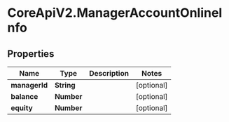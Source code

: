 # CoreApiV2.ManagerAccountOnlineInfo

## Properties
Name | Type | Description | Notes
------------ | ------------- | ------------- | -------------
**managerId** | **String** |  | [optional] 
**balance** | **Number** |  | [optional] 
**equity** | **Number** |  | [optional] 


